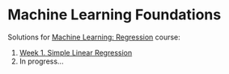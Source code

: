 # Machine Learning Foundations
Solutions for [Machine Learning: Regression](https://www.coursera.org/learn/ml-regression) course:
 1. [Week 1. Simple Linear Regression](Week%201/)
 2. In progress...

